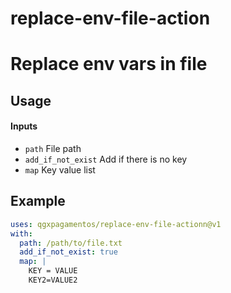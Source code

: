 # replace-env-file-action

# Replace env vars in file

## Usage
#### Inputs
- `path` File path
- `add_if_not_exist` Add if there is no key
- `map` Key value list

## Example
```yaml
uses: qgxpagamentos/replace-env-file-actionn@v1
with:
  path: /path/to/file.txt
  add_if_not_exist: true
  map: |
    KEY = VALUE
    KEY2=VALUE2
```
